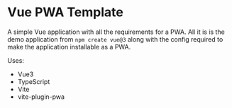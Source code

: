 # Vue PWA Template

A simple Vue application with all the requirements for a PWA. All it is is the demo application from `npm create vue@3`
along with the config required to make the application installable as a PWA.

Uses:

- Vue3
- TypeScript
- Vite
- vite-plugin-pwa